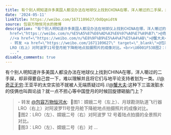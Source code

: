 ```yaml
---
title: 有个别人明知道许多美国人都没办法在地球仪上找到CHINA在哪，洋人嚼过的二手屎，却非得要自己尝一下，难以理解并且将它们与地平论支持者划为一类。//@奇正无穷:...
date: '2024-05-11'
linkTitle: https://weibo.com/1671109627/OdQqmidtN
source: 包容万物恒河水的微博
description: "有个别人明知道许多美国人都没办法在地球仪上找到CHINA在哪，洋人嚼过的二手屎，却非得要自己尝一下，难以理解并且将它们与地平论支持者划为一类。//<a
  href=\"https://weibo.com/n/%E5%A5%87%E6%AD%A3%E6%97%A0%E7%A9%B7\">@奇正无穷</a>:王亚平的太空实验不就被人无端质疑过吗
  //<a href=\"https://weibo.com/n/%E8%9F%B9%E5%A4%A7%E5%A4%AB\">@蟹大夫</a>:这种下三滥泼脏水的伎俩也叫舆论战？就一点不担心等中国登月的时候回旋镖砸脑门上？<br><blockquote>
  - 转发 <a href=\"https://weibo.com/1671109627\" target=\"_blank\">@包容万物恒河水</a>: \U0001F53B图1：嫦娥二号（左上）、月球勘测轨道飞行器
  LRO（右上）对阿波罗11号登月舱下降舱地点拍摄照片的成像对比。<br>\U0001F53B图2：LRO（左）、嫦娥二号（右）对阿波罗 12 号着陆点拍摄的全景照片对比。<br>\U0001F53B图3：LRO（左）、嫦娥二号（右）对
  ..."
disable_comments: true
---
```

有个别人明知道许多美国人都没办法在地球仪上找到CHINA在哪，洋人嚼过的二手屎，却非得要自己尝一下，难以理解并且将它们与地平论支持者划为一类。//<a href="https://weibo.com/n/%E5%A5%87%E6%AD%A3%E6%97%A0%E7%A9%B7">@奇正无穷</a>:王亚平的太空实验不就被人无端质疑过吗 //<a href="https://weibo.com/n/%E8%9F%B9%E5%A4%A7%E5%A4%AB">@蟹大夫</a>:这种下三滥泼脏水的伎俩也叫舆论战？就一点不担心等中国登月的时候回旋镖砸脑门上？<br><blockquote> - 转发 <a href="https://weibo.com/1671109627" target="_blank">@包容万物恒河水</a>: 🔻图1：嫦娥二号（左上）、月球勘测轨道飞行器 LRO（右上）对阿波罗11号登月舱下降舱地点拍摄照片的成像对比。<br>🔻图2：LRO（左）、嫦娥二号（右）对阿波罗 12 号着陆点拍摄的全景照片对比。<br>🔻图3：LRO（左）、嫦娥二号（右）对 ...